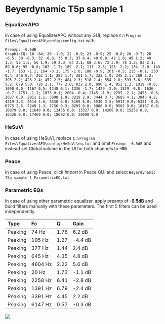 # Beyerdynamic T5p sample 1

### EqualizerAPO
In case of using EqualizerAPO without any GUI, replace `C:\Program Files\EqualizerAPO\config\config.txt`
with:
```
Preamp: -6.5dB
GraphicEQ: 10 -84; 20 -1.0; 22 -0.9; 23 -0.9; 25 -0.8; 26 -0.7; 28 -0.5; 30 -0.3; 32 -0.0; 35 0.3; 37 0.4; 40 0.8; 42 1.0; 45 1.2; 49 1.3; 52 1.5; 56 1.9; 59 2.3; 64 3.1; 68 3.6; 73 3.9; 78 3.3; 83 2.1; 89 0.6; 95 -0.8; 102 -1.7; 109 -2.1; 117 -2.3; 125 -2.2; 134 -2.0; 143 -1.7; 153 -1.1; 164 -0.2; 175 -1.0; 188 -0.9; 201 -0.5; 215 -0.1; 230 0.4; 246 0.7; 263 1.1; 282 1.4; 301 1.7; 323 1.9; 345 2.1; 369 2.2; 395 2.2; 423 2.4; 452 2.5; 484 2.3; 518 2.4; 554 2.8; 593 3.6; 635 5.2; 679 5.0; 726 2.1; 777 2.0; 832 2.0; 890 1.4; 952 1.2; 1019 -0.0; 1090 0.0; 1167 0.5; 1248 0.1; 1336 -1.7; 1429 -2.0; 1529 -0.8; 1636 -0.7; 1751 -1.1; 1873 0.1; 2004 -0.4; 2145 -1.9; 2295 -2.1; 2455 -0.6; 2627 0.8; 2811 1.1; 3008 1.9; 3219 2.9; 3444 3.7; 3685 4.1; 3943 4.2; 4219 3.3; 4514 4.6; 4830 6.0; 5168 6.0; 5530 3.5; 5917 0.0; 6331 -0.0; 6775 2.6; 7249 1.3; 7756 0.3; 8299 0.0; 8880 0.0; 9502 0.0; 10167 0.0; 10879 0.0; 11640 0.0; 12455 0.0; 13327 0.0; 14260 0.0; 15258 0.0; 16326 0.0; 17469 0.0; 18692 0.0; 20000 0.0
```

### HeSuVi
In case of using HeSuVi, replace `C:\Program Files\EqualizerAPO\config\HeSuVi\eq.txt` and omit `Preamp:
-6.5dB` and instead set Global volume in the UI for both channels to **-65**

### Peace
In case of using Peace, click *Import* in Peace GUI and select `Beyerdynamic T5p sample 1 ParametricEQ.txt`.

### Parametric EQs
In case of using other parametric equalizer, apply preamp of **-6.5dB** and build filters manually with
these parameters. The first 5 filters can be used independently.

| Type    | Fc      |    Q | Gain    |
|:--------|:--------|:-----|:--------|
| Peaking | 74 Hz   | 1.76 | 6.2 dB  |
| Peaking | 105 Hz  | 1.27 | -4.4 dB |
| Peaking | 377 Hz  | 1.44 | 2.4 dB  |
| Peaking | 645 Hz  | 4.35 | 4.8 dB  |
| Peaking | 4604 Hz | 2.22 | 5.6 dB  |
| Peaking | 20 Hz   | 1.73 | -1.1 dB |
| Peaking | 2258 Hz | 6.41 | -2.8 dB |
| Peaking | 1391 Hz | 6.79 | -2.4 dB |
| Peaking | 3391 Hz | 4.45 | 2.2 dB  |
| Peaking | 6147 Hz | 0.57 | -0.3 dB |

![](https://raw.githubusercontent.com/jaakkopasanen/AutoEq/master/results/innerfidelity/sbaf-serious/Beyerdynamic%20T5p%20sample%201/Beyerdynamic%20T5p%20sample%201.png)